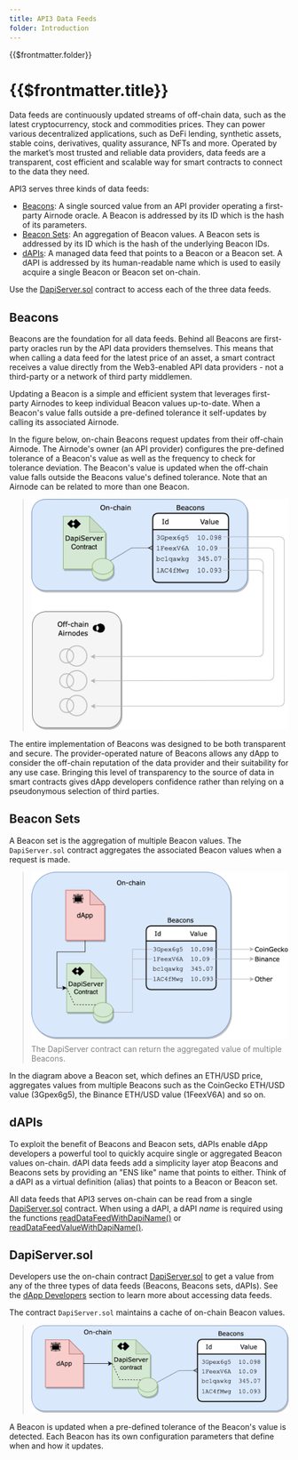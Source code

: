```yaml
---
title: API3 Data Feeds
folder: Introduction
---
```


<TitleSpan>{{$frontmatter.folder}}</TitleSpan>

# {{$frontmatter.title}}

<VersionWarning/>

<TocHeader />
<TOC class="table-of-contents" :include-level="[2,3]" />

Data feeds are continuously updated streams of off-chain data, such as the
latest cryptocurrency, stock and commodities prices. They can power various
decentralized applications, such as DeFi lending, synthetic assets, stable
coins, derivatives, quality assurance, NFTs and more. Operated by the market’s
most trusted and reliable data providers, data feeds are a transparent, cost
efficient and scalable way for smart contracts to connect to the data they need.

API3 serves three kinds of data feeds:

<!--
- [Beacons](./#beacons): A single sourced value from an API provider operating a
  first-party Airnode oracle.
- [dAPIs](./#dapis): A virtual definition for a single Beacon or a set of
  Beacons.
  -->

- [Beacons](./#beacons): A single sourced value from an API provider operating a
  first-party Airnode oracle. A Beacon is addressed by its ID which is the hash
  of its parameters.
- [Beacon Sets](./#beacon-sets): An aggregation of Beacon values. A Beacon sets
  is addressed by its ID which is the hash of the underlying Beacon IDs.
- [dAPIs](./#dapis): A managed data feed that points to a Beacon or a Beacon
  set. A dAPI is addressed by its human-readable name which is used to easily
  acquire a single Beacon or Beacon set on-chain.

<!--
::: tip Coverage Policies

<span style="color:red;font-weight:bold">TODO: Need link to policies.</span>
Each type of data feed shown above has different [coverage policies]() with
different security guarantees.

:::-->

Use the [DapiServer.sol](./#dapiserver-sol) contract to access each of the three
data feeds.

## Beacons

Beacons are the foundation for all data feeds. Behind all Beacons are
first-party oracles run by the API data providers themselves. This means that
when calling a data feed for the latest price of an asset, a smart contract
receives a value directly from the Web3-enabled API data providers - not a
third-party or a network of third party middlemen.

Updating a Beacon is a simple and efficient system that leverages first-party
Airnodes to keep individual Beacon values up-to-date. When a Beacon's value
falls outside a pre-defined tolerance it self-updates by calling its associated
Airnode.

In the figure below, on-chain Beacons request updates from their off-chain
Airnode. The Airnode's owner (an API provider) configures the pre-defined
tolerance of a Beacon's value as well as the frequency to check for tolerance
deviation. The Beacon's value is updated when the off-chain value falls outside
the Beacons value's defined tolerance. Note that an Airnode can be related to
more than one Beacon.

> <img src="./assets/images/beacon-airnode.png" width="500px"/>

The entire implementation of Beacons was designed to be both transparent and
secure. The provider-operated nature of Beacons allows any dApp to consider the
off-chain reputation of the data provider and their suitability for any use
case. Bringing this level of transparency to the source of data in smart
contracts gives dApp developers confidence rather than relying on a pseudonymous
selection of third parties.

## Beacon Sets

A Beacon set is the aggregation of multiple Beacon values. The `DapiServer.sol`
contract aggregates the associated Beacon values when a request is made.

> <img src="./assets/images/dapi-beacons.png" width="550px"/>
>
> <p class="diagram-line" style="color:gray;margin-top:6px;">The DapiServer contract can return the aggregated value of multiple Beacons. </p>

In the diagram above a Beacon set, which defines an ETH/USD price, aggregates
values from multiple Beacons such as the CoinGecko ETH/USD value (3Gpex6g5), the
Binance ETH/USD value (1FeexV6A) and so on.

## dAPIs

To exploit the benefit of Beacons and Beacon sets, dAPIs enable dApp developers
a powerful tool to quickly acquire single or aggregated Beacon values on-chain.
dAPI data feeds add a simplicity layer atop Beacons and Beacons sets by
providing an "ENS like" name that points to either. Think of a dAPI as a virtual
definition (alias) that points to a Beacon or Beacon set.

All data feeds that API3 serves on-chain can be read from a single
[DapiServer.sol](https://github.com/api3dao/airnode-protocol-v1/blob/main/contracts/dapis/DapiServer.sol)
contract. When using a dAPI, a dAPI _name_ is required using the functions
[readDataFeedWithDapiName()](./developers/read-data-feed-with-dapi-name.md) or
[readDataFeedValueWithDapiName()](./developers/read-data-feed-value-with-dapi-name.md).

## DapiServer.sol

Developers use the on-chain contract
[DapiServer.sol](https://github.com/api3dao/airnode-protocol-v1/blob/main/contracts/dapis/DapiServer.sol)
to get a value from any of the three types of data feeds (Beacons, Beacons sets,
dAPIs). See the [dApp Developers](./developers/) section to learn more about
accessing data feeds.

The contract `DapiServer.sol` maintains a cache of on-chain Beacon values.

> <img src="./assets/images/dapp-beacon.png" width="550px"/>

A Beacon is updated when a pre-defined tolerance of the Beacon's value is
detected. Each Beacon has its own configuration parameters that define when and
how it updates.
